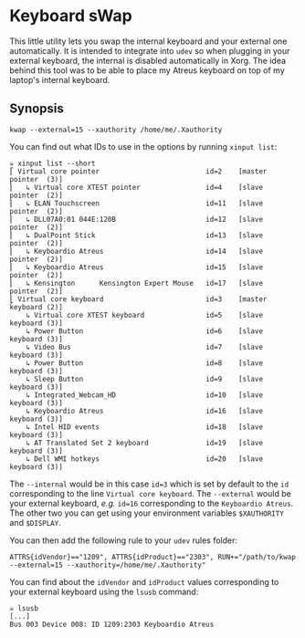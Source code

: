 # Keyboard sWap

This little utility lets you swap the internal keyboard and your external one automatically.
It is intended to integrate into `udev` so when plugging in your external keyboard, the internal is disabled automatically in Xorg.
The idea behind this tool was to be able to place my Atreus keyboard on top of my laptop's internal keyboard.

## Synopsis

```
kwap --external=15 --xauthority /home/me/.Xauthority
```

You can find out what IDs to use in the options by running `xinput list`:

```
☠ xinput list --short
⎡ Virtual core pointer                          id=2    [master pointer  (3)]
⎜   ↳ Virtual core XTEST pointer                id=4    [slave  pointer  (2)]
⎜   ↳ ELAN Touchscreen                          id=11   [slave  pointer  (2)]
⎜   ↳ DLL07A0:01 044E:120B                      id=12   [slave  pointer  (2)]
⎜   ↳ DualPoint Stick                           id=13   [slave  pointer  (2)]
⎜   ↳ Keyboardio Atreus                         id=14   [slave  pointer  (2)]
⎜   ↳ Keyboardio Atreus                         id=15   [slave  pointer  (2)]
⎜   ↳ Kensington      Kensington Expert Mouse   id=17   [slave  pointer  (2)]
⎣ Virtual core keyboard                         id=3    [master keyboard (2)]
    ↳ Virtual core XTEST keyboard               id=5    [slave  keyboard (3)]
    ↳ Power Button                              id=6    [slave  keyboard (3)]
    ↳ Video Bus                                 id=7    [slave  keyboard (3)]
    ↳ Power Button                              id=8    [slave  keyboard (3)]
    ↳ Sleep Button                              id=9    [slave  keyboard (3)]
    ↳ Integrated_Webcam_HD                      id=10   [slave  keyboard (3)]
    ↳ Keyboardio Atreus                         id=16   [slave  keyboard (3)]
    ↳ Intel HID events                          id=18   [slave  keyboard (3)]
    ↳ AT Translated Set 2 keyboard              id=19   [slave  keyboard (3)]
    ↳ Dell WMI hotkeys                          id=20   [slave  keyboard (3)]
```

The `--internal` would be in this case `id=3` which is set by default to the `id` corresponding to the line `Virtual core keyboard`.
The `--external` would be your external keyboard, *e.g.* `id=16` corresponding to the `Keyboardio Atreus`.
The other two you can get using your environment variables `$XAUTHORITY` and `$DISPLAY`.

You can then add the following rule to your `udev` rules folder:

```
ATTRS{idVendor}=="1209", ATTRS{idProduct}=="2303", RUN+="/path/to/kwap --external=15 --xauthority=/home/me/.Xauthority"
```

You can find about the `idVendor` and `idProduct` values corresponding to your external keyboard using the `lsusb` command:

```
☠ lsusb
[...]
Bus 003 Device 008: ID 1209:2303 Keyboardio Atreus
```
